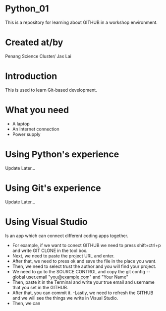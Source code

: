 # Python_01
This is a repository for learning about GITHUB in a workshop environment. 

#                      Created at/by
Penang Science Cluster/ Jax Lai

#                      Introduction
This is used to learn Git-based development.

# What you need
- A laptop
- An Internet connection
- Power supply

# Using Python's experience
Update Later...

# Using Git's experience
Update Later...

# Using Visual Studio
Is an app which can connect different coding apps together. 
- For example, if we want to conect GITHUB we need to press shift+ctrl+p and write GIT CLONE in the tool box.
- Next, we need to paste the project URL and enter. 
- After that, we need to press ok and save the file in the place you want.
- Then, we need to select trust the author and you will find your project.
- We need to go to the SOURCE CONTROL and copy the git config --global user.email "you@example.com" and "Your Name" 
- Then, paste it in the Terminal and write your true email and username that you set in the GITHUB.
- After that, you can commit it.
-Lastly, we need to refresh the GITHUB and we will see the things we write in Visual Studio.
- Then, we can 